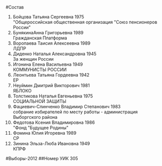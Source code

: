 #Состав
1. Бойцова Татьяна Сергеевна 1975   
    "Общероссийская общественная организация "Союз пенсионеров России"
2. БунякинаАнна Григорьевна 1989   
    Гражданская Платформа
3. Воропаева Таисия Алексеевна 1989   
    ЛДПР
4. Диденко Наталья Александровна 1945   
    За женщин России
5. Игонина Елена Васильевна 1949   
    КОММУНИСТЫ РОССИИ
6. Леонтьева Татьяна Гордеевна 1942   
    ЕР
7. Неуймин Дмитрий Викторович 1981   
    ЯБЛОКО
8. Толстикова Наталья Евгеньевна 1975   
    СОЦИАЛЬНОЙ ЗАЩИТЫ
9. Фациевич-Слинченко Владимир Степанович 1983   
    собрание избирателей по месту работы - администрация Выборгского района
10. Федотова Ксения Владимировна 1986   
    "Фонд "Будущее Родины"
11. Фомина Юлия Игоревна 1989   
    СР
12. Зинина Эльза-Люба Ивановна 1949   
    КПРФ

#Выборы-2012
##Номер УИК
305